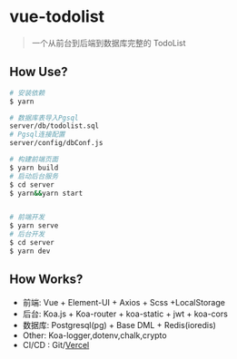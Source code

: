 # vue-todolist

> 一个从前台到后端到数据库完整的 TodoList

## How Use?

```bash
# 安装依赖
$ yarn

# 数据库表导入Pgsql
server/db/todolist.sql
# Pgsql连接配置
server/config/dbConf.js

# 构建前端页面
$ yarn build
# 启动后台服务
$ cd server
$ yarn&&yarn start


# 前端开发
$ yarn serve
# 后台开发
$ cd server
$ yarn dev

```

## How Works?

- 前端: Vue + Element-UI + Axios + Scss +LocalStorage
- 后台: Koa.js + Koa-router + koa-static + jwt + koa-cors
- 数据库: Postgresql(pg) + Base DML + Redis(ioredis)
- Other: Koa-logger,dotenv,chalk,crypto
- CI/CD : Git/[Vercel](https://vercel.com/)
